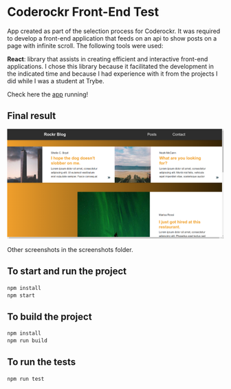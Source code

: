 # Coderockr Front-End Test

App created as part of the selection process for Coderockr. It was required to develop a front-end application that feeds on an api to show posts on a page with infinite scroll. The following tools were used:

**React**: library that assists in creating efficient and interactive front-end applications. I chose this library because it facilitated the development in the indicated time and because I had experience with it from the projects I did while I was a student at Trybe.

Check here the [app](https://coderockr-frontend-test.vercel.app/) running!

## Final result
![project_deploy](https://github.com/martin-bachmann/coderockr-frontend-test/blob/main/screenshots/desk_infinite_scroll_page.png)

Other screenshots in the screenshots folder.

## To start and run the project
```bash
npm install
npm start
``` 

## To build the project
```bash
npm install
npm run build
``` 

## To run the tests
```bash
npm run test
``` 
